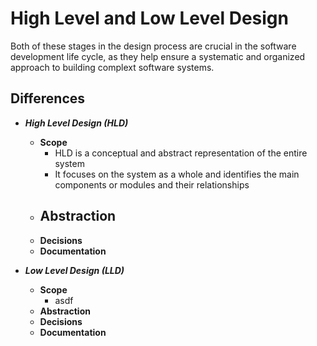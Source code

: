 # High Level and Low Level Design

Both of these stages in the design process are crucial in the software development life cycle, as they help ensure a systematic and organized approach to building complext software systems.

## Differences

- **_High Level Design (HLD)_**

  - **Scope**
    - HLD is a conceptual and abstract representation of the entire system
    - It focuses on the system as a whole and identifies the main components or modules and their relationships
  - **Abstraction**
    -
  - **Decisions**
  - **Documentation**

- **_Low Level Design (LLD)_**

  - **Scope**
    - asdf
  - **Abstraction**
  - **Decisions**
  - **Documentation**
